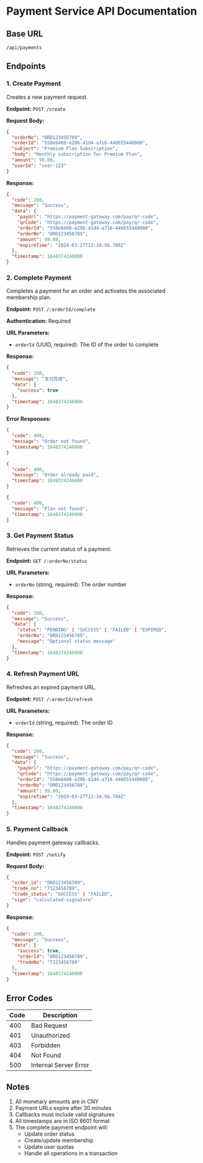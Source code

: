 # Payment Service API Documentation

## Base URL
```
/api/payments
```

## Endpoints

### 1. Create Payment
Creates a new payment request.

**Endpoint:** `POST /create`

**Request Body:**
```json
{
  "orderNo": "ORD123456789",
  "orderId": "550e8400-e29b-41d4-a716-446655440000",
  "subject": "Premium Plan Subscription",
  "body": "Monthly subscription for Premium Plan",
  "amount": 99.00,
  "userId": "user-123"
}
```

**Response:**
```json
{
  "code": 200,
  "message": "Success",
  "data": {
    "payUrl": "https://payment-gateway.com/pay/qr-code",
    "qrCode": "https://payment-gateway.com/pay/qr-code",
    "orderId": "550e8400-e29b-41d4-a716-446655440000",
    "orderNo": "ORD123456789",
    "amount": 99.00,
    "expireTime": "2024-03-27T12:34:56.789Z"
  },
  "timestamp": 1648374246000
}
```

### 2. Complete Payment
Completes a payment for an order and activates the associated membership plan.

**Endpoint:** `POST /:orderId/complete`

**Authentication:** Required

**URL Parameters:**
- `orderId` (UUID, required): The ID of the order to complete

**Response:**
```json
{
  "code": 200,
  "message": "支付完成",
  "data": {
    "success": true
  },
  "timestamp": 1648374246000
}
```

**Error Responses:**
```json
{
  "code": 400,
  "message": "Order not found",
  "timestamp": 1648374246000
}
```
```json
{
  "code": 400,
  "message": "Order already paid",
  "timestamp": 1648374246000
}
```
```json
{
  "code": 400,
  "message": "Plan not found",
  "timestamp": 1648374246000
}
```

### 3. Get Payment Status
Retrieves the current status of a payment.

**Endpoint:** `GET /:orderNo/status`

**URL Parameters:**
- `orderNo` (string, required): The order number

**Response:**
```json
{
  "code": 200,
  "message": "Success",
  "data": {
    "status": "PENDING" | "SUCCESS" | "FAILED" | "EXPIRED",
    "orderNo": "ORD123456789",
    "message": "Optional status message"
  },
  "timestamp": 1648374246000
}
```

### 4. Refresh Payment URL
Refreshes an expired payment URL.

**Endpoint:** `POST /:orderId/refresh`

**URL Parameters:**
- `orderId` (string, required): The order ID

**Response:**
```json
{
  "code": 200,
  "message": "Success",
  "data": {
    "payUrl": "https://payment-gateway.com/pay/qr-code",
    "qrCode": "https://payment-gateway.com/pay/qr-code",
    "orderId": "550e8400-e29b-41d4-a716-446655440000",
    "orderNo": "ORD123456789",
    "amount": 99.00,
    "expireTime": "2024-03-27T12:34:56.789Z"
  },
  "timestamp": 1648374246000
}
```

### 5. Payment Callback
Handles payment gateway callbacks.

**Endpoint:** `POST /notify`

**Request Body:**
```json
{
  "order_id": "ORD123456789",
  "trade_no": "T123456789",
  "trade_status": "SUCCESS" | "FAILED",
  "sign": "calculated-signature"
}
```

**Response:**
```json
{
  "code": 200,
  "message": "Success",
  "data": {
    "success": true,
    "orderId": "ORD123456789",
    "tradeNo": "T123456789"
  },
  "timestamp": 1648374246000
}
```

## Error Codes

| Code | Description |
|------|-------------|
| 400 | Bad Request |
| 401 | Unauthorized |
| 403 | Forbidden |
| 404 | Not Found |
| 500 | Internal Server Error |

## Notes
1. All monetary amounts are in CNY
2. Payment URLs expire after 30 minutes
3. Callbacks must include valid signatures
4. All timestamps are in ISO 8601 format
5. The complete payment endpoint will:
   - Update order status
   - Create/update membership
   - Update user quotas
   - Handle all operations in a transaction